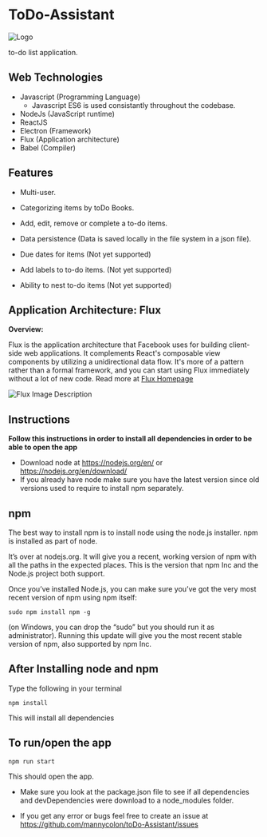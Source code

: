 # ToDo-Assistant
![Logo](https://github.com/mannycolon/toDo-Assistant/blob/master/app/img/logo.png "ToDo-Assistant")

to-do list application.

Web Technologies
---
* Javascript (Programming Language)
  * Javascript ES6 is used consistantly throughout the codebase.   
* NodeJs (JavaScript runtime)
* ReactJS
* Electron (Framework)
* Flux (Application architecture)
* Babel (Compiler)

Features
---
- Multi-user.

- Categorizing items by toDo Books.
- Add, edit, remove or complete a to-do items.

- Data persistence (Data is saved locally in the file system in a json file).

- Due dates for items (Not yet supported)

- Add labels to to-do items. (Not yet supported)

- Ability to nest to-do items (Not yet supported)


Application Architecture: Flux
---
**Overview:**

Flux is the application architecture that Facebook uses for building client-side web applications. It complements React's composable view components by utilizing a unidirectional data flow. It's more of a pattern rather than a formal framework, and you can start using Flux immediately without a lot of new code. Read more at [Flux Homepage](https://facebook.github.io/flux/ "Flux Homepage")

![Flux Image Description](https://github.com/mannycolon/toDo-Assistant/blob/master/app/img/flux-simple-diagram-explained.png "Flux architecture")


Instructions
---
**Follow this instructions in order to install all dependencies in order
to be able to open the app**

- Download node at https://nodejs.org/en/ or https://nodejs.org/en/download/
- If you already have node make sure you have the latest version since old versions used to require to install npm separately.

npm
---

The best way to install npm is to install node using the node.js installer. npm is installed as part of node.

It’s over at nodejs.org. It will give you a recent, working version of npm with all the paths in the expected places. This is the version that npm Inc and the Node.js project both support.

Once you’ve installed Node.js, you can make sure you’ve got the very most recent version of npm using npm itself:

```
sudo npm install npm -g
```
(on Windows, you can drop the “sudo” but you should run it as administrator). Running this update will give you the most recent stable version of npm, also supported by npm Inc.


**After Installing node and npm**
---
Type the following in your terminal

```
npm install 
```
This will install all dependencies

**To run/open the app**
---
```
npm run start
```
This should open the app.

- Make sure you look at the package.json file to see if all dependencies and devDependencies were download to a node_modules folder.

- If you get any error or bugs feel free to create an issue at https://github.com/mannycolon/toDo-Assistant/issues
